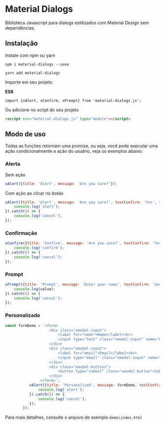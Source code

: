 # Material Dialogs

Biblioteca Javascript para dialogs estilizados com Material Design sem dependências.

## Instalação
Instale com npm ou yarn
````shell
npm i material-dialogs --save
````
````shell
yarn add material-dialogs
````

Importe em seu projeto

**ES6**
````shell
import {xAlert, xConfirm, xPrompt} from 'material-dialogs.js';
````

Ou adicione no script do seu projeto
````html
<script src="material-dialogs.js" type="module"></script>
````

## Modo de uso

Todas as funções retornam uma promise, ou seja, você pode executar uma ação condicionalmente a ação do usuário, veja os exemplos abaixo:

### Alerta

Sem ação
````javascript
xAlert({title: 'Alert', message: 'Are you sure?'});
````

Com ação ao clicar no botão
````javascript
xAlert({title: 'Alert', message: 'Are you sure?', textConfirm: 'Yes', textCancel: 'No'}).then(() => {
    console.log('alert');
}).catch(() => {
    console.log('cancel');
});
````

### Confirmação

````javascript
xConfirm({title: 'Confirm', message: 'Are you sure?', textConfirm: 'Yes', textCancel: 'No'}).then(() => {
    console.log('confirm');
}).catch(() => {
    console.log('cancel');
});
````

### Prompt

````javascript
xPrompt({title: 'Prompt', message: 'Enter your name', textConfirm: 'Save', textCancel: 'Cancel', value: 'Mark'}).then((value) => {
    console.log(value);
}).catch(() => {
    console.log('cancel');
});
````

### Personalizado
````javascript
const formDemo = `<form>
                    <div class="xmodal-input">
                        <label for="name">Name</label><br>
                        <input type="text" class="xmodal-input" name="name"><br>
                    </div> 
                    <div class="xmodal-input">
                        <label for="email">Email</label><br>
                        <input type="email" class="xmodal-input" name="email"><br>
                    </div>
                    <div class="xmodal-buttons">
                        <button type="submit" class="xmodal-button">Submit</button>
                    </div>
                </form>`;
           xAlert({title: 'Personalized', message: formDemo, textConfirm: null}).then(() => {
               console.log('alert');
           }).catch(() => {
               console.log('cancel');
           });
        });
````

Para mais detalhes, consulte o arquivo de exemplo `demo\index.html`